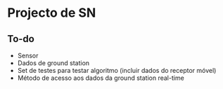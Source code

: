 # Projecto de SN

## To-do

* Sensor
* Dados de ground station
* Set de testes para testar algoritmo (incluir dados do receptor móvel)
* Método de acesso aos dados da ground station real-time
